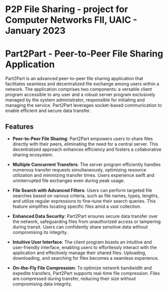 # P2P File Sharing - project for Computer Networks FII, UAIC - January 2023

# Part2Part - Peer-to-Peer File Sharing Application

Part2Part is an advanced peer-to-peer file sharing application that facilitates seamless and decentralized file exchange among users within a network. The application comprises two components: a versatile client program accessible to any user and a robust server program exclusively managed by the system administrator, responsible for initiating and managing the service. Part2Part leverages socket-based communication to enable efficient and secure data transfer.

## Features

- **Peer-to-Peer File Sharing**: Part2Part empowers users to share files directly with their peers, eliminating the need for a central server. This decentralized approach enhances efficiency and fosters a collaborative sharing ecosystem.

- **Multiple Concurrent Transfers**: The server program efficiently handles numerous transfer requests simultaneously, optimizing resource utilization and minimizing transfer times. Users experience swift and uninterrupted file exchanges even during peak usage.

- **File Search with Advanced Filters**: Users can perform targeted file searches based on various criteria, such as file names, types, lengths, and utilize regular expressions to fine-tune their search queries. This feature simplifies locating specific files amid a vast collection.

- **Enhanced Data Security**: Part2Part ensures secure data transfer over the network, safeguarding files from unauthorized access or tampering during transit. Users can confidently share sensitive data without compromising its integrity.

- **Intuitive User Interface**: The client program boasts an intuitive and user-friendly interface, enabling users to effortlessly interact with the application and effectively manage their shared files. Uploading, downloading, and searching for files becomes a seamless experience.

- **On-the-Fly File Compression**: To optimize network bandwidth and expedite transfers, Part2Part supports real-time file compression. Files are compressed during transfer, reducing their size without compromising data integrity.

